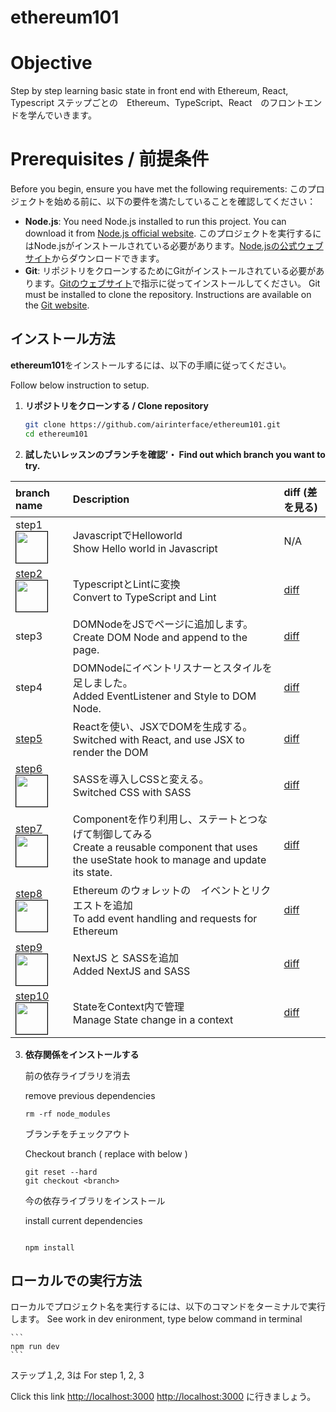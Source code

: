 # ethereum101

# Objective
Step by step learning basic state in front end with Ethereum, React, Typescript
ステップごとの　Ethereum、TypeScript、React　のフロントエンドを学んでいきます。

# Prerequisites / 前提条件

Before you begin, ensure you have met the following requirements:
このプロジェクトを始める前に、以下の要件を満たしていることを確認してください：

- **Node.js**: 
  You need Node.js installed to run this project. You can download it from [Node.js official website](https://nodejs.org/).
  このプロジェクトを実行するにはNode.jsがインストールされている必要があります。[Node.jsの公式ウェブサイト](https://nodejs.org/)からダウンロードできます。
- **Git**: 
  リポジトリをクローンするためにGitがインストールされている必要があります。[Gitのウェブサイト](https://git-scm.com/downloads)で指示に従ってインストールしてください。
  Git must be installed to clone the repository. Instructions are available on the [Git website](https://git-scm.com/downloads).


## インストール方法

**ethereum101**をインストールするには、以下の手順に従ってください。

Follow below instruction to setup.


1. **リポジトリをクローンする / Clone repository**
   ```bash
   git clone https://github.com/airinterface/ethereum101.git
   cd ethereum101
   ```

2. **試したいレッスンのブランチを確認’・ Find out which branch you want to try.**

| branch name  | Description    | diff  (差を見る) |
|:-------------|:-------------- |:--------------------|
| step1   <img src="https://github.com/airinterface/ethereum101/assets/2448586/835a4898-6d08-4fc2-9749-fc8c2c650ff8" width=50 style="max-width: 100%;border:  solid 1px black;" /> | JavascriptでHelloworld<br>Show Hello world in Javascript| N/A         |
| [step2](./doc/Step2.md)   <img src="https://github.com/airinterface/ethereum101/assets/2448586/835a4898-6d08-4fc2-9749-fc8c2c650ff8" width=50 style="max-width: 100%;border:  solid 1px black;" /> | TypescriptとLintに変換<br>Convert to TypeScript and Lint| [diff](https://github.com/airinterface/ethereum101/compare/step1...step2)      |
| step3 | DOMNodeをJSでページに追加します。<br> Create DOM Node and append to the page. | [diff](https://github.com/airinterface/ethereum101/compare/step2...step3)      |
| step4 | DOMNodeにイベントリスナーとスタイルを足しました。<br> Added EventListener and Style to DOM Node. | [diff](https://github.com/airinterface/ethereum101/compare/step3...step4)      |
| [step5](./doc/Step5.md) | Reactを使い、JSXでDOMを生成する。<br>Switched with React, and use JSX to render the DOM | [diff](https://github.com/airinterface/ethereum101/compare/step4...step5)      |
| [step6](./doc/Step6.md) <img src="https://github.com/airinterface/ethereum101/assets/2448586/7bf02212-d931-4fa4-9c2f-c02a969a8e31" width=50 style="max-width: 100%;border:  solid 1px black;" /> | SASSを導入しCSSと変える。<br>Switched CSS with SASS | [diff](https://github.com/airinterface/ethereum101/compare/step5...step6)      |
| [step7](./doc/Step7.md) <img src="https://github.com/airinterface/ethereum101/assets/2448586/d1014acb-30b8-4df6-be72-84db455f8689" width=50 style="max-width: 100%;border:  solid 1px black;" />  | Componentを作り利用し、ステートとつなげて制御してみる<br>Create a reusable component that uses the useState hook to manage and update its state. | [diff](https://github.com/airinterface/ethereum101/compare/step6...step7)      |
| [step8](./doc/Step8.md) <img src="https://github.com/airinterface/ethereum101/assets/2448586/5bc6a10c-8cfd-4b98-91dc-0abb195fc5fe" width=50 style="max-width: 100%;border:  solid 1px black;" />  | Ethereum のウォレットの　イベントとリクエストを追加<br>To add event handling and requests for Ethereum| [diff](https://github.com/airinterface/ethereum101/compare/step7...step8)      |
| [step9](./doc/Step9.md) <img src="https://github.com/airinterface/ethereum101/assets/2448586/05a44c88-b724-448e-b494-463e7ced9226" width=50 style="max-width: 100%;border:  solid 1px black;" />  | NextJS と SASSを追加<br>Added NextJS and SASS| [diff](https://github.com/airinterface/ethereum101/compare/step8...step9)      |
| [step10](./doc/Step10.md) <img src="https://github.com/airinterface/ethereum101/assets/2448586/8664508a-362c-4b98-a72d-26e02e27d6e7" width=50 style="max-width: 100%;border:  solid 1px black;" />  | StateをContext内で管理<br>Manage State change in a context| [diff](https://github.com/airinterface/ethereum101/compare/step9...step10)      |





3. **依存関係をインストールする**


    前の依存ライブラリを消去

    remove previous dependencies

    ```
    rm -rf node_modules
    ```
    
    ブランチをチェックアウト

    Checkout branch ( replace with <branch> below )


    ```
    git reset --hard
    git checkout <branch>
    ```


    今の依存ライブラリをインストール


    install current dependencies


    ```

    npm install
    ```

## ローカルでの実行方法

ローカルでプロジェクト名を実行するには、以下のコマンドをターミナルで実行します。
See work in dev enironment, type below command in terminal

    ```
    npm run dev
    ```

ステップ１,2, 3は
For step 1, 2, 3

Click this link [http://localhost:3000](http://localhost:3000)
[http://localhost:3000](http://localhost:3000) に行きましょう。
